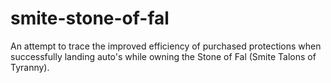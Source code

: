 # smite-stone-of-fal
An attempt to trace the improved efficiency of purchased protections when successfully landing auto's while owning the Stone of Fal (Smite Talons of Tyranny).
